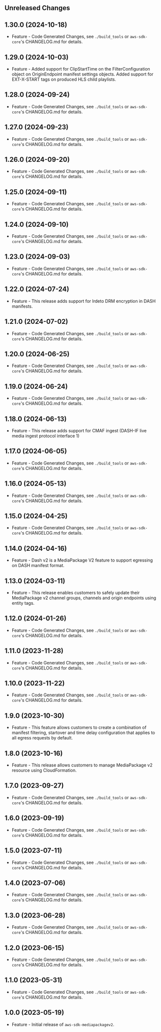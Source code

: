 Unreleased Changes
------------------

1.30.0 (2024-10-18)
------------------

* Feature - Code Generated Changes, see `./build_tools` or `aws-sdk-core`'s CHANGELOG.md for details.

1.29.0 (2024-10-03)
------------------

* Feature - Added support for ClipStartTime on the FilterConfiguration object on OriginEndpoint manifest settings objects. Added support for EXT-X-START tags on produced HLS child playlists.

1.28.0 (2024-09-24)
------------------

* Feature - Code Generated Changes, see `./build_tools` or `aws-sdk-core`'s CHANGELOG.md for details.

1.27.0 (2024-09-23)
------------------

* Feature - Code Generated Changes, see `./build_tools` or `aws-sdk-core`'s CHANGELOG.md for details.

1.26.0 (2024-09-20)
------------------

* Feature - Code Generated Changes, see `./build_tools` or `aws-sdk-core`'s CHANGELOG.md for details.

1.25.0 (2024-09-11)
------------------

* Feature - Code Generated Changes, see `./build_tools` or `aws-sdk-core`'s CHANGELOG.md for details.

1.24.0 (2024-09-10)
------------------

* Feature - Code Generated Changes, see `./build_tools` or `aws-sdk-core`'s CHANGELOG.md for details.

1.23.0 (2024-09-03)
------------------

* Feature - Code Generated Changes, see `./build_tools` or `aws-sdk-core`'s CHANGELOG.md for details.

1.22.0 (2024-07-24)
------------------

* Feature - This release adds support for Irdeto DRM encryption in DASH manifests.

1.21.0 (2024-07-02)
------------------

* Feature - Code Generated Changes, see `./build_tools` or `aws-sdk-core`'s CHANGELOG.md for details.

1.20.0 (2024-06-25)
------------------

* Feature - Code Generated Changes, see `./build_tools` or `aws-sdk-core`'s CHANGELOG.md for details.

1.19.0 (2024-06-24)
------------------

* Feature - Code Generated Changes, see `./build_tools` or `aws-sdk-core`'s CHANGELOG.md for details.

1.18.0 (2024-06-13)
------------------

* Feature - This release adds support for CMAF ingest (DASH-IF live media ingest protocol interface 1)

1.17.0 (2024-06-05)
------------------

* Feature - Code Generated Changes, see `./build_tools` or `aws-sdk-core`'s CHANGELOG.md for details.

1.16.0 (2024-05-13)
------------------

* Feature - Code Generated Changes, see `./build_tools` or `aws-sdk-core`'s CHANGELOG.md for details.

1.15.0 (2024-04-25)
------------------

* Feature - Code Generated Changes, see `./build_tools` or `aws-sdk-core`'s CHANGELOG.md for details.

1.14.0 (2024-04-16)
------------------

* Feature - Dash v2 is a MediaPackage V2 feature to support egressing on DASH manifest format.

1.13.0 (2024-03-11)
------------------

* Feature - This release enables customers to safely update their MediaPackage v2 channel groups, channels and origin endpoints using entity tags.

1.12.0 (2024-01-26)
------------------

* Feature - Code Generated Changes, see `./build_tools` or `aws-sdk-core`'s CHANGELOG.md for details.

1.11.0 (2023-11-28)
------------------

* Feature - Code Generated Changes, see `./build_tools` or `aws-sdk-core`'s CHANGELOG.md for details.

1.10.0 (2023-11-22)
------------------

* Feature - Code Generated Changes, see `./build_tools` or `aws-sdk-core`'s CHANGELOG.md for details.

1.9.0 (2023-10-30)
------------------

* Feature - This feature allows customers to create a combination of manifest filtering, startover and time delay configuration that applies to all egress requests by default.

1.8.0 (2023-10-16)
------------------

* Feature - This release allows customers to manage MediaPackage v2 resource using CloudFormation.

1.7.0 (2023-09-27)
------------------

* Feature - Code Generated Changes, see `./build_tools` or `aws-sdk-core`'s CHANGELOG.md for details.

1.6.0 (2023-09-19)
------------------

* Feature - Code Generated Changes, see `./build_tools` or `aws-sdk-core`'s CHANGELOG.md for details.

1.5.0 (2023-07-11)
------------------

* Feature - Code Generated Changes, see `./build_tools` or `aws-sdk-core`'s CHANGELOG.md for details.

1.4.0 (2023-07-06)
------------------

* Feature - Code Generated Changes, see `./build_tools` or `aws-sdk-core`'s CHANGELOG.md for details.

1.3.0 (2023-06-28)
------------------

* Feature - Code Generated Changes, see `./build_tools` or `aws-sdk-core`'s CHANGELOG.md for details.

1.2.0 (2023-06-15)
------------------

* Feature - Code Generated Changes, see `./build_tools` or `aws-sdk-core`'s CHANGELOG.md for details.

1.1.0 (2023-05-31)
------------------

* Feature - Code Generated Changes, see `./build_tools` or `aws-sdk-core`'s CHANGELOG.md for details.

1.0.0 (2023-05-19)
------------------

* Feature - Initial release of `aws-sdk-mediapackagev2`.


